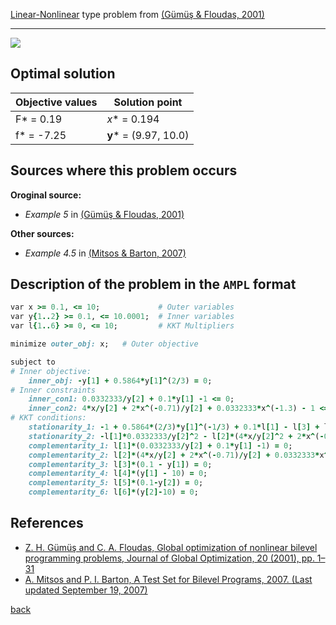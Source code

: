 [Linear-Nonlinear](/test-problems/LP-NLP-problems) type problem from [(Gümüş & Floudas, 2001)][Gümüş & Floudas, 2001]

---

![](https://github.com/basblsolver/test-problems/wiki/images/gf_2001_01_eq.jpg)

## Optimal solution

Objective values   | Solution point           |
------------------ | ------------------------ |
F* = 0.19          | _x_* = 0.194             |
f* = -7.25         | __y__* = (9.97, 10.0)    |

## Sources where this problem occurs

__Oroginal source:__

 - _Example 5_ in [(Gümüş & Floudas, 2001)][Gümüş & Floudas, 2001]

__Other sources:__

 - _Example 4.5_ in [(Mitsos & Barton, 2007)][Mitsos & Barton, 2007]

## Description of the problem in the `AMPL` format

```ruby
var x >= 0.1, <= 10;             # Outer variables
var y{1..2} >= 0.1, <= 10.0001;  # Inner variables
var l{1..6} >= 0, <= 10;         # KKT Multipliers

minimize outer_obj: x;   # Outer objective

subject to
# Inner objective:
    inner_obj: -y[1] + 0.5864*y[1]^(2/3) = 0;
# Inner constraints
    inner_con1: 0.0332333/y[2] + 0.1*y[1] -1 <= 0;
    inner_con2: 4*x/y[2] + 2*x^(-0.71)/y[2] + 0.0332333*x^(-1.3) - 1 <= 0;
# KKT conditions:
    stationarity_1: -1 + 0.5864*(2/3)*y[1]^(-1/3) + 0.1*l[1] - l[3] + l[4] = 0;
    stationarity_2: -l[1]*0.0332333/y[2]^2 - l[2]*(4*x/y[2]^2 + 2*x^(-0.71)/y[2]^2) - l[5] + l[6] = 0;
    complementarity_1: l[1]*(0.0332333/y[2] + 0.1*y[1] -1) = 0;
    complementarity_2: l[2]*(4*x/y[2] + 2*x^(-0.71)/y[2] + 0.0332333*x^(-1.3) - 1) = 0;
    complementarity_3: l[3]*(0.1 - y[1]) = 0;
    complementarity_4: l[4]*(y[1] - 10) = 0;
    complementarity_5: l[5]*(0.1-y[2]) = 0;
    complementarity_6: l[6]*(y[2]-10) = 0;
```

##  References

 - [Z. H. Gümüş and C. A. Floudas, Global optimization of nonlinear bilevel programming problems, Journal of Global Optimization, 20 (2001), pp. 1–31](https://doi.org/10.1023/A:1011268113791)
 - [A. Mitsos and P. I. Barton, A Test Set for Bilevel Programs, 2007. (Last updated September 19, 2007)](https://www.researchgate.net/publication/228455291_A_test_set_for_bilevel_programs)

 [back](/test-problems/LP-NLP-problems)

[Gümüş & Floudas, 2001]: https://doi.org/10.1023/A:1011268113791
[Mitsos & Barton, 2007]: https://www.researchgate.net/publication/228455291_A_test_set_for_bilevel_programs